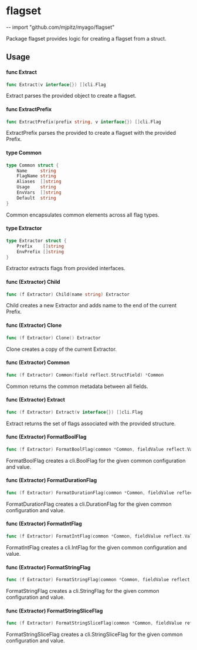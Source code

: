 # flagset
--
    import "github.com/mjpitz/myago/flagset"

Package flagset provides logic for creating a flagset from a struct.

## Usage

#### func  Extract

```go
func Extract(v interface{}) []cli.Flag
```
Extract parses the provided object to create a flagset.

#### func  ExtractPrefix

```go
func ExtractPrefix(prefix string, v interface{}) []cli.Flag
```
ExtractPrefix parses the provided to create a flagset with the provided Prefix.

#### type Common

```go
type Common struct {
	Name     string
	FlagName string
	Aliases  []string
	Usage    string
	EnvVars  []string
	Default  string
}
```

Common encapsulates common elements across all flag types.

#### type Extractor

```go
type Extractor struct {
	Prefix    []string
	EnvPrefix []string
}
```

Extractor extracts flags from provided interfaces.

#### func (Extractor) Child

```go
func (f Extractor) Child(name string) Extractor
```
Child creates a new Extractor and adds name to the end of the current Prefix.

#### func (Extractor) Clone

```go
func (f Extractor) Clone() Extractor
```
Clone creates a copy of the current Extractor.

#### func (Extractor) Common

```go
func (f Extractor) Common(field reflect.StructField) *Common
```
Common returns the common metadata between all fields.

#### func (Extractor) Extract

```go
func (f Extractor) Extract(v interface{}) []cli.Flag
```
Extract returns the set of flags associated with the provided structure.

#### func (Extractor) FormatBoolFlag

```go
func (f Extractor) FormatBoolFlag(common *Common, fieldValue reflect.Value) (flag *cli.BoolFlag, err error)
```
FormatBoolFlag creates a cli.BoolFlag for the given common configuration and
value.

#### func (Extractor) FormatDurationFlag

```go
func (f Extractor) FormatDurationFlag(common *Common, fieldValue reflect.Value) (flag *cli.DurationFlag, err error)
```
FormatDurationFlag creates a cli.DurationFlag for the given common configuration
and value.

#### func (Extractor) FormatIntFlag

```go
func (f Extractor) FormatIntFlag(common *Common, fieldValue reflect.Value) (flag *cli.IntFlag, err error)
```
FormatIntFlag creates a cli.IntFlag for the given common configuration and
value.

#### func (Extractor) FormatStringFlag

```go
func (f Extractor) FormatStringFlag(common *Common, fieldValue reflect.Value) (flag *cli.StringFlag, err error)
```
FormatStringFlag creates a cli.StringFlag for the given common configuration and
value.

#### func (Extractor) FormatStringSliceFlag

```go
func (f Extractor) FormatStringSliceFlag(common *Common, fieldValue reflect.Value) (flag *cli.StringSliceFlag, err error)
```
FormatStringSliceFlag creates a cli.StringSliceFlag for the given common
configuration and value.
